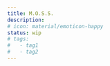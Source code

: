 ```yaml
---
title: M.O.S.S.
description:
# icon: material/emoticon-happy
status: wip
# tags:
#   - tag1
#   - tag2
---
```

